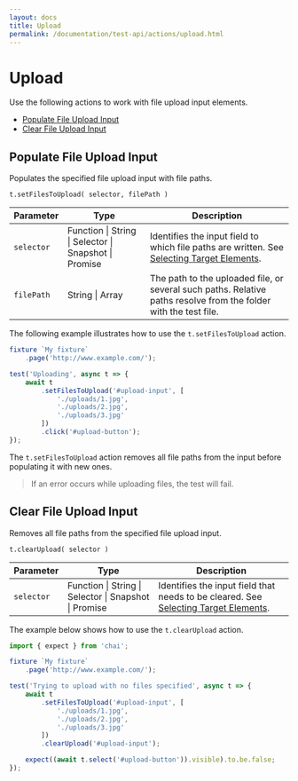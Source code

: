 ```yaml
---
layout: docs
title: Upload
permalink: /documentation/test-api/actions/upload.html
---
```

# Upload

Use the following actions to work with file upload input elements.

* [Populate File Upload Input](#populate-file-upload-input)
* [Clear File Upload Input](#clear-file-upload-input)

## Populate File Upload Input

Populates the specified file upload input with file paths.

```text
t.setFilesToUpload( selector, filePath )
```

Parameter  | Type                                              | Description
---------- | ------------------------------------------------- | -------------------------------------------------------------------------------------------------------------------------------------------
`selector` | Function &#124; String &#124; Selector &#124; Snapshot &#124; Promise | Identifies the input field to which file paths are written. See [Selecting Target Elements](index.md#selecting-target-elements).  
`filePath` | String &#124; Array                                            | The path to the uploaded file, or several such paths. Relative paths resolve from the folder with the test file.

The following example illustrates how to use the `t.setFilesToUpload` action.

```js
fixture `My fixture`
    .page('http://www.example.com/');

test('Uploading', async t => {
    await t
        .setFilesToUpload('#upload-input', [
            './uploads/1.jpg',
            './uploads/2.jpg',
            './uploads/3.jpg'
        ])
        .click('#upload-button');
});
```

The `t.setFilesToUpload` action removes all file paths from the input before populating it with new ones.

> If an error occurs while uploading files, the test will fail.

## Clear File Upload Input

Removes all file paths from the specified file upload input.

```text
t.clearUpload( selector )
```

Parameter  | Type                                              | Description
---------- | ------------------------------------------------- | -------------------------------------------------------------------------------------------------------------------------
`selector` | Function &#124; String &#124; Selector &#124; Snapshot &#124; Promise | Identifies the input field that needs to be cleared. See [Selecting Target Elements](index.md#selecting-target-elements).  

The example below shows how to use the `t.clearUpload` action.

```js
import { expect } from 'chai';

fixture `My fixture`
    .page('http://www.example.com/');

test('Trying to upload with no files specified', async t => {
    await t
        .setFilesToUpload('#upload-input', [
            './uploads/1.jpg',
            './uploads/2.jpg',
            './uploads/3.jpg'
        ])
        .clearUpload('#upload-input');

    expect((await t.select('#upload-button')).visible).to.be.false;
});
```
